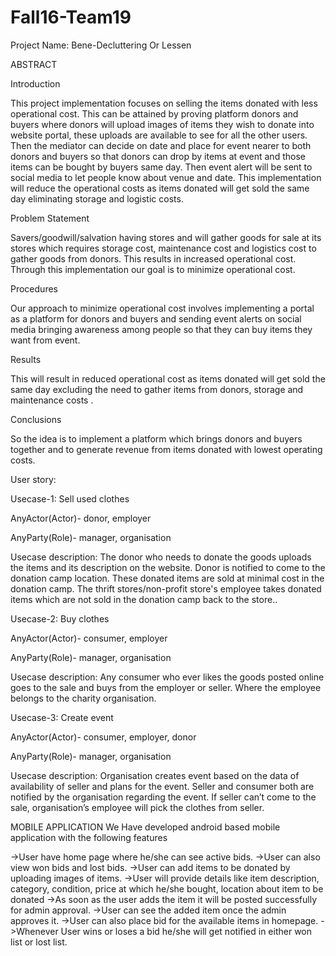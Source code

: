 # Fall16-Team19

 Project Name: Bene-Decluttering Or Lessen


ABSTRACT


Introduction

This project implementation focuses on selling the items donated with less operational cost. This can be attained by proving platform donors and buyers where donors will upload images of items they wish to donate into website portal, these uploads are available to see for all the other users. Then the mediator can decide on date and place for event nearer to both donors and buyers so that donors can drop by items at event and those items can be bought by buyers same day. Then event alert will be sent to social media to let people know about venue and date. This implementation will reduce the operational costs as items donated will get sold the same day eliminating storage and logistic costs.


Problem Statement

Savers/goodwill/salvation having stores and will  gather goods for sale at its stores which requires storage cost, maintenance cost and logistics cost to gather goods from donors. This results in increased operational cost. Through this implementation our goal is to minimize operational cost.  
  
Procedures

Our approach to minimize operational cost involves implementing a portal as a platform for donors and buyers and sending event alerts on social media bringing awareness among people so that they can buy items they want from event.   


Results

This will result in reduced operational cost as items donated will get sold the same day excluding the need to gather items from donors, storage and maintenance costs .


Conclusions

So the idea is to implement a platform which brings donors and buyers together and to generate  revenue from items donated with lowest operating costs.


User story:


Usecase-1: Sell used clothes

AnyActor(Actor)- donor, employer

AnyParty(Role)- manager, organisation

Usecase description: The donor who needs to donate the goods uploads the items and its description on the website.  Donor is notified to come to the donation camp location. These donated items are sold at minimal cost in the donation camp. The thrift stores/non-profit store's employee takes donated items which are not sold in the donation camp back to the store..

Usecase-2: Buy clothes

AnyActor(Actor)- consumer, employer

AnyParty(Role)- manager, organisation

Usecase description: Any consumer who ever likes the goods posted online goes to the sale and buys from the employer or seller. Where the employee belongs to the charity organisation.


Usecase-3: Create event

AnyActor(Actor)- consumer, employer, donor

AnyParty(Role)- manager, organisation

Usecase description: Organisation creates event based on the data of availability of seller and plans for the event. Seller and consumer both are notified by the organisation regarding the event. If seller can’t come to the sale, organisation’s employee will pick the clothes from seller. 

MOBILE APPLICATION
We Have developed android based mobile application with the following features 

->User have home page where he/she can see active bids.
->User can also view won bids and lost bids.
->User can add items to be donated by uploading images of items.
->User will provide details like item description, category, condition, price at which he/she bought, location about item to be donated 
->As soon as the user adds the item it will be posted successfully for admin approval.
->User can see the added item once the admin approves it.
->User can also place bid for the available items in homepage.
->Whenever User wins or loses a bid he/she will get notified in either won list or lost list.
